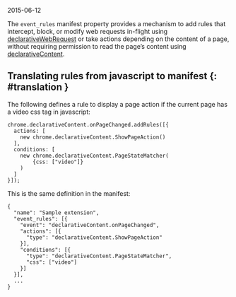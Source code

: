 2015-06-12

The `event_rules` manifest property provides a mechanism to add rules that intercept, block, or modify web requests in-flight using [declarativeWebRequest](/docs/extensions/declarativeWebRequest) or take actions depending on the content of a page, without requiring permission to read the page’s content using [declarativeContent](/docs/extensions/declarativeContent).

## Translating rules from javascript to manifest {: \#translation }

The following defines a rule to display a page action if the current page has a video css tag in javascript:

    chrome.declarativeContent.onPageChanged.addRules([{
      actions: [
        new chrome.declarativeContent.ShowPageAction()
      ],
      conditions: [
        new chrome.declarativeContent.PageStateMatcher(
            {css: ["video"]}
        )
      ]
    }]);

This is the same definition in the manifest:

    {
      "name": "Sample extension",
      "event_rules": [{
        "event": "declarativeContent.onPageChanged",
        "actions": [{
          "type": "declarativeContent.ShowPageAction"
        }],
        "conditions": [{
          "type": "declarativeContent.PageStateMatcher",
          "css": ["video"]
        }]
      }],
      ...
    }
